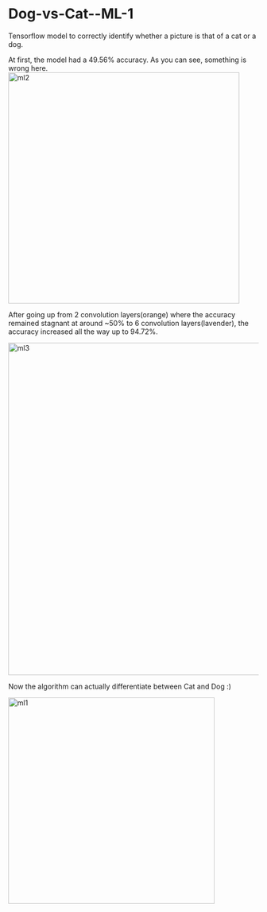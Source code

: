 # Dog-vs-Cat--ML-1
Tensorflow model to correctly identify whether a picture is that of a cat or a dog.

At first, the model had a 49.56% accuracy. As you can see, something is wrong here.
<img width="465" alt="ml2" src="https://user-images.githubusercontent.com/22898605/29312583-bbefedf8-817b-11e7-9a74-cec826086662.png">

After going up from 2 convolution layers(orange) where the accuracy remained stagnant at around ~50% to 6 convolution layers(lavender), the accuracy increased all the way up to 94.72%.

<img width="669" alt="ml3" src="https://user-images.githubusercontent.com/22898605/29312781-9cdf8044-817c-11e7-886e-6a3d2f284fa0.PNG">


Now the algorithm can actually differentiate between Cat and Dog :)

<img width="415" alt="ml1" src="https://user-images.githubusercontent.com/22898605/29312537-76093b5a-817b-11e7-9004-006eac83d346.PNG">

